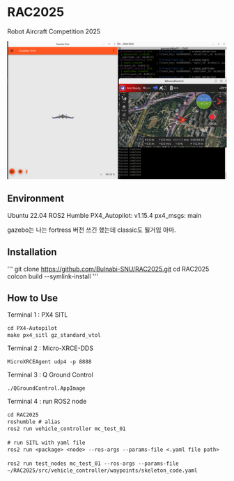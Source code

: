 # RAC2025
Robot Aircraft Competition 2025

![PX4 SITL](assets/3.png)

## Environment
Ubuntu 22.04
ROS2 Humble
PX4_Autopilot: v1.15.4
px4_msgs: main

gazebo는 나는 fortress 버전 쓰긴 했는데 classic도 될거임 아마.

## Installation
'''
git clone https://github.com/Bulnabi-SNU/RAC2025.git
cd RAC2025
colcon build --symlink-install
'''


## How to Use

Terminal 1 : PX4 SITL
```
cd PX4-Autopilot
make px4_sitl gz_standard_vtol
```


Terminal 2 : Micro-XRCE-DDS
```
MicroXRCEAgent udp4 -p 8888
```


Terminal 3 : Q Ground Control
```
./QGroundControl.AppImage
```


Terminal 4 : run ROS2 node
```
cd RAC2025
roshumble # alias
ros2 run vehicle_controller mc_test_01

# run SITL with yaml file
ros2 run <package> <node> --ros-args --params-file <.yaml file path>

ros2 run test_nodes mc_test_01 --ros-args --params-file ~/RAC2025/src/vehicle_controller/waypoints/skeleton_code.yaml
```
